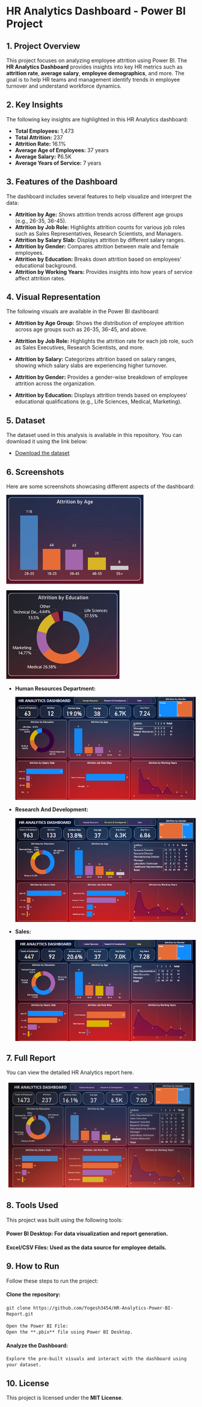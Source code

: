 # **HR Analytics Dashboard - Power BI Project**
## **1. Project Overview**
This project focuses on analyzing employee attrition using Power BI. The **HR Analytics Dashboard** provides insights into key HR metrics such as **attrition rate**, **average salary**, **employee demographics**, and more. The goal is to help HR teams and management identify trends in employee turnover and understand workforce dynamics.

## **2. Key Insights**
The following key insights are highlighted in this HR Analytics dashboard:

- **Total Employees:** 1,473
- **Total Attrition:** 237
- **Attrition Rate:** 16.1%
- **Average Age of Employees:** 37 years
- **Average Salary:** ₹6.5K
- **Average Years of Service:** 7 years

## **3. Features of the Dashboard**
The dashboard includes several features to help visualize and interpret the data:

- **Attrition by Age:** Shows attrition trends across different age groups (e.g., 26-35, 36-45).
- **Attrition by Job Role:** Highlights attrition counts for various job roles such as Sales Representatives, Research Scientists, and Managers.
- **Attrition by Salary Slab:** Displays attrition by different salary ranges.
- **Attrition by Gender:** Compares attrition between male and female employees.
- **Attrition by Education:** Breaks down attrition based on employees' educational background.
- **Attrition by Working Years:** Provides insights into how years of service affect attrition rates.
  
## **4. Visual Representation**
The following visuals are available in the Power BI dashboard:

- **Attrition by Age Group:**
Shows the distribution of employee attrition across age groups such as 26-35, 36-45, and above.

- **Attrition by Job Role:**
Highlights the attrition rate for each job role, such as Sales Executives, Research Scientists, and more.

- **Attrition by Salary:**
Categorizes attrition based on salary ranges, showing which salary slabs are experiencing higher turnover.

- **Attrition by Gender:**
Provides a gender-wise breakdown of employee attrition across the organization.

- **Attrition by Education:**
Displays attrition trends based on employees' educational qualifications (e.g., Life Sciences, Medical, Marketing).

## **5. Dataset**

The dataset used in this analysis is available in this repository. You can download it using the link below:

- [Download the dataset](https://github.com/Yogesh3454/HR-Analytics-Power-BI-Report/blob/main/HR_Analytics%20dataset.csv)

## **6. Screenshots**
Here are some screenshots showcasing different aspects of the dashboard:

![Attrition by Age](https://github.com/Yogesh3454/HR-Analytics-Power-BI-Report/blob/main/Attrition%20by%20Age.png)

![Attrition by Education](https://github.com/Yogesh3454/HR-Analytics-Power-BI-Report/blob/main/Attrition%20by%20Education.png)

- **Human Resources Department:**
  
  ![](https://github.com/Yogesh3454/HR-Analytics-Power-BI-Report/blob/main/HR%20Department.png)
  
- **Research And Development:**
  
  ![](https://github.com/Yogesh3454/HR-Analytics-Power-BI-Report/blob/main/R%20%26%20D%20Department.png)
  
- **Sales:**
  
  ![](https://github.com/Yogesh3454/HR-Analytics-Power-BI-Report/blob/main/Sales%20Department.png)

## **7. Full Report**
You can view the detailed HR Analytics report here.

![Full Report](https://github.com/Yogesh3454/HR-Analytics-Power-BI-Report/blob/main/Full%20Report.png)

## **8. Tools Used**
This project was built using the following tools:

#### Power BI Desktop: For data visualization and report generation.
#### Excel/CSV Files: Used as the data source for employee details.

## **9. How to Run**
Follow these steps to run the project:

#### Clone the repository:

    git clone https://github.com/Yogesh3454/HR-Analytics-Power-BI-Report.git

    Open the Power BI File:
    Open the **.pbix** file using Power BI Desktop.

#### Analyze the Dashboard:
    Explore the pre-built visuals and interact with the dashboard using your dataset.

## **10. License**
This project is licensed under the **MIT License**.

